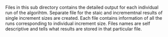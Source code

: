 Files in this sub directory contains the detailed output for each individual run of the algorihtm. Separate file for the staic and incrememtnal results of single increment sizes are created. Each file contains information of all the runs corresponding to individual increment size. Files names are self descriptive and tells what results are stored in that particular file.
